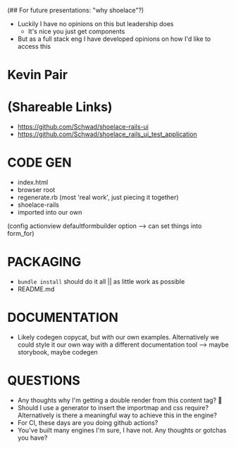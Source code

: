(## For future presentations: "why shoelace"?)

* Luckily I have no opinions on this but leadership does
  * It's nice you just get components
* But as a full stack eng I have developed opinions on how I'd like to access this

# Kevin Pair

# (Shareable Links)

* https://github.com/Schwad/shoelace-rails-ui
* https://github.com/Schwad/shoelace_rails_ui_test_application

# CODE GEN

* index.html
* browser root
* regenerate.rb (most 'real work', just piecing it together)
* shoelace-rails
* imported into our own

(config actionview defaultformbuilder option --> can set things into form_for)

# PACKAGING

* `bundle install` should do it all || as little work as possible
* README.md

# DOCUMENTATION

* Likely codegen copycat, but with our own examples. Alternatively we could style it our own way with a different documentation tool
--> maybe storybook, maybe codegen

# QUESTIONS

* Any thoughts why I'm getting a double render from this content tag? 🤔
* Should I use a generator to insert the importmap and css require? Alternatively is there a meaningful way to achieve this in the engine?
* For CI, these days are you doing github actions?
* You've built many engines I'm sure, I have not. Any thoughts or gotchas you have?